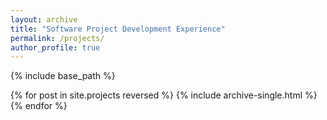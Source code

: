 ```yaml
---
layout: archive
title: "Software Project Development Experience"
permalink: /projects/
author_profile: true
---
```


{% include base_path %}

{% for post in site.projects reversed %}
  {% include archive-single.html %}
{% endfor %}
